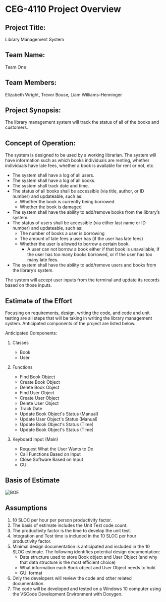 # CEG-4110 Project Overview

## Project Title: 
Library Management System

## Team Name: 
Team One

## Team Members: 
Elizabeth Wright, Trevor Bouse, Liam Williams-Henninger

## Project Synopsis: 
The library management system will track the status of all of the books and customers.

## Concept of Operation: 
The system is designed to be used by a working librarian. The system will have information such as which books individuals are renting, whether individuals have late fees, whether a book is available for rent or not, etc.


-	The system shall have a log of all users.
-	The system shall have a log of all books.
-	The system shall track date and time.
-	The status of all books shall be accessible (via title, author, or ID number) and updateable, such as:
    -	Whether the book is currently being borrowed
    -	Whether the book is damaged
-	The system shall have the ability to add/remove books from the library’s system.
-	The status of users shall be accessible (via either last name or ID number) and updateable, such as:
    -	The number of books a user is borrowing
    -	The amount of late fees a user has (if the user has late fees)
    -	Whether the user is allowed to borrow a certain book.
        -	A user can not borrow a book either if that book is unavailable, if the user has too many books borrowed, or if the user has too many late fees.
-	The system shall have the ability to add/remove users and books from the library’s system.

The system will accept user inputs from the terminal and update its records based on those inputs.

## Estimate of the Effort 
Focusing on requirements, design, writing the code, and code and unit testing are all steps that will be taking in writing the library management system. Anticipated components of the project are listed below.

Anticipated Components:
1. Classes

    -	Book
    -	User
2. Functions
    -	Find Book Object
    -	Create Book Object
    -	Delete Book Object
    -	Find User Object
    -	Create User Object
    -	Delete User Object
    -	Track Date
    -	Update Book Object's Status (Manual)
    -	Update User Object's Status (Manual)
    -	Update Book Object's Status (Time)
    -	Update Book Object's Status (Time)
3. Keyboard Input (Main)
    -	Request What the User Wants to Do
    -	Call Functions Based on Input
    -	Close Software Based on Input
    -	GUI
 
## Basis of Estimate

![BOE](https://user-images.githubusercontent.com/77339445/188673473-be277ffe-0875-4f9c-b8a8-cd55d825e987.png)

## Assumptions
1. 10 SLOC per hour per person productivity factor.
2. The basis of estimate includes the Unit Test code count.
3. The productivity factor is the time to develop the unit test.
4. Integration and Test time is included in the 10 SLOC per hour productivity factor.
5. Minimal design documentation is anticipated and included in the 10 SLOC estimate. The following identifies potential design documentation:
    -	Data structure used to store Book object and User Object (and why that data structure is the most efficient choice)
    -	What information each Book object and User Object needs to hold
    -	GUI format
5. Only the developers will review the code and other related documentation.
6. The code will be developed and tested on a Windows 10 computer using the VSCode Development Environment with Doxygen.
